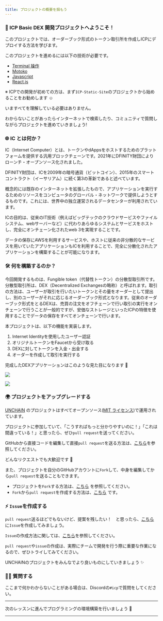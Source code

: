 ```yaml
---
title: プロジェクトの概要を掴もう
---
```

### 👋 ICP Basic DEX 開発プロジェクトへようこそ！

このプロジェクトでは、オーダーブック形式のトークン取引所を作成しICPにデプロイする方法を学びます。

このプロジェクトを進めるには以下の技術が必要です。

- [Terminal 操作](https://qiita.com/ryouzi/items/f9dee1540a04a0bfb9a3)
- [Motoko](https://internetcomputer.org/docs/current/developer-docs/build/cdks/motoko-dfinity/motoko/)
- [Javascript](https://developer.mozilla.org/ja/docs/Web/JavaScript)
- [React.js](https://ja.reactjs.org/)

※ ICPでの開発が初めての方は、まず`ICP-Static-Site`のプロジェクトから始めることをお勧めします ☺️

いますべてを理解している必要はありません。

わからないことがあったらインターネットで検索したり、コミュニティで質問しながらプロジェクトを進めていきましょう!

### 🌐 IC とは何か？

IC（Internet Computer）とは、トークンやdAppsをホストするためのプラットフォームを提供する汎用ブロックチェーンです。2021年にDFINITY財団によりローンチ・オープンソース化されました。

DFINITY財団は、ICを2009年の暗号通貨（ビットコイン）、2015年のスマートコントラクト（イーサリアム）に続く第3の革新であると述べています。

概念的には既存のインターネットを拡張したもので、アプリケーションを実行するためのリソースをコンピュータのグローバル・ネットワークで提供しようとするものです。これには、世界中の独立運営されるデータセンターが利用されています。

ICの目的は、従来のIT技術（例えばビッグテックのクラウドサービスやファイルシステム、webサーバーなど）に代わりあらゆるシステムとサービスをホストし、完全にオンチェーン化されたweb 3を実現することです。

データの保存にAWSを利用するサービスや、ホストに従来の非分散的なサービスを用いていたアプリケーションもICを利用することで、完全に分散化されたアプリケーションを構築することが可能になります。

### 🛠 何を構築するのか？

今回開発するものは、Fungible token（代替性トークン）の分散型取引所です。分散型取引所は、DEX（Decentralized Exchangesの略称）と呼ばれます。取引の方法は、ユーザーが取引を行いたいトークンとその量をオーダーとして提出し、別のユーザーがそれに応じるオーダーブック形式となります。従来のオーダーブック形式をとるDEXは、売買の注文をオフチェーンで行い取引の実行をオンチェーンで行うことが一般的ですが、安価なストレージといったICPの特徴を使用することでデータの保存をすべてオンチェーンで行います。

本プロジェクトは、以下の機能を実装します。

1. Internet Identityを使用したユーザー認証
2. オリジナルトークンをFaucetから受け取る
3. DEXに対してトークンを入金・出金する
4. オーダーを作成して取引を実行する

完成したDEXアプリケーションはこのような見た目になります 💪

![](/images/ICP-Basic-DEX/section-0/0_1_1.png)

![](/images/ICP-Basic-DEX/section-0/0_1_2.png)

### 🌍 プロジェクトをアップグレードする

[UNCHAIN](https://unchain.tech/) のプロジェクトはすべてオープンソース([MIT ライセンス](https://wisdommingle.com/mit-license/))で運用されています。

プロジェクトに参加していて、「こうすればもっと分かりやすいのに！」「これは間違っている！」と思ったら、ぜひ`pull request`を送ってください。

GitHubから直接コードを編集して直接`pull request`を送る方法は、[こちら](https://docs.github.com/ja/repositories/working-with-files/managing-files/editing-files#editing-files-in-another-users-repository)を参照してください。

どんなリクエストでも大歓迎です 🎉

また、プロジェクトを自分のGitHubアカウントに`Fork`して、中身を編集してから`pull request`を送ることもできます。

- プロジェクトを`Fork`する方法は、[こちら](https://docs.github.com/ja/get-started/quickstart/fork-a-repo) を参照してください。
- `Fork`から`pull request`を作成する方法は、[こちら](https://docs.github.com/ja/pull-requests/collaborating-with-pull-requests/proposing-changes-to-your-work-with-pull-requests/creating-a-pull-request-from-a-fork) です。

### ⚡️ `Issue`を作成する

`pull request`送るほどでもないけど、提案を残したい！　と思ったら、[こちら](https://github.com/unchain-tech/UNCHAIN-projects/issues) に`Issue`を作成してみましょう。

`Issue`の作成方法に関しては、[こちら](https://docs.github.com/ja/issues/tracking-your-work-with-issues/creating-an-issue)を参照してください。

`pull request`や`issue`の作成は、実際にチームで開発を行う際に重要な作業になるので、ぜひトライしてみてください。

UNCHAINのプロジェクトをみんなでより良いものにしていきましょう ✨

### 🙋‍♂️ 質問する

ここまで何かわからないことがある場合は、Discordの`#icp`で質問をしてください。

---

次のレッスンに進んでプログラミングの環境構築を行いましょう 🎉

---

